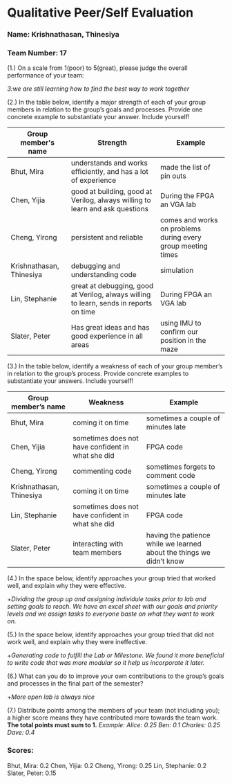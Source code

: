 # Qualitative Peer/Self Evaluation

### Name: Krishnathasan, Thinesiya
### Team Number: 17

(1.) On a scale from 1(poor) to 5(great), please judge the overall performance of your team:

*3:we are still learning how to find the best way to work together*

(2.) In the table below, identify a major strength of each of your group members in relation to the group’s goals and processes. Provide one concrete example to substantiate your answer. Include yourself!

| Group member's name | Strength | Example |
| ------------------- | -------- | ------- |
|Bhut, Mira| understands and works efficiently, and has a lot of experience |made the list of pin outs|
|Chen, Yijia|good at building, good at Verilog, always willing to learn and ask questions |During the FPGA an VGA lab|
|Cheng, Yirong| persistent and reliable| comes and works on problems during every group meeting times|
|Krishnathasan, Thinesiya| debugging and understanding code |simulation|
|Lin, Stephanie| great at debugging, good at Verilog, always willing to learn, sends in reports on time |During FPGA an VGA lab|
|Slater, Peter| Has great ideas and has good experience in all areas| using IMU to confirm our position in the maze |


(3.) In the table below, identify a weakness of each of your group member’s in relation to the group’s process. Provide concrete examples to substantiate your answers. Include yourself!

| Group member’s name | Weakness | Example |
| ------------------- | -------- | ------- |
|Bhut, Mira| coming it on time | sometimes a couple of minutes late |
|Chen, Yijia| sometimes does not have confident in what she did| FPGA code |
|Cheng, Yirong| commenting code| sometimes forgets to comment code|
|Krishnathasan, Thinesiya| coming it on time| sometimes a couple of minutes late|
|Lin, Stephanie| sometimes does not have confident in what she did| FPGA code |
|Slater, Peter| interacting with team members| having the patience while we learned about the things we didn’t know |


(4.) In the space below, identify approaches your group tried that worked well, and explain why they were effective.

+*Dividing the group up and assigning individule tasks prior to lab and setting goals to reach.  We have an excel sheet with our goals and priority levels and we assign tasks to everyone baste on what they want to work on.* 

(5.) In the space below, identify approaches your group tried that did not work well, and explain why they were ineffective.

+*Generating code to fulfill the Lab or Milestone.  We found it more beneficial to write code that was more modular so it help us incorporate it later.*

(6.) What can you do to improve your own contributions to the group’s goals and processes in the final part of the semester?

+*More open lab is always nice*

(7.) Distribute points among the members of your team (not including you); a higher score means they have contributed more towards the team work. **The total points must sum to 1.**
*Example:
Alice: 0.25
Ben: 0.1
Charles: 0.25
Dave: 0.4*

### Scores:
Bhut, Mira: 0.2 
Chen, Yijia:  0.2
Cheng, Yirong:  0.25
Lin, Stephanie:  0.2
Slater, Peter:  0.15

